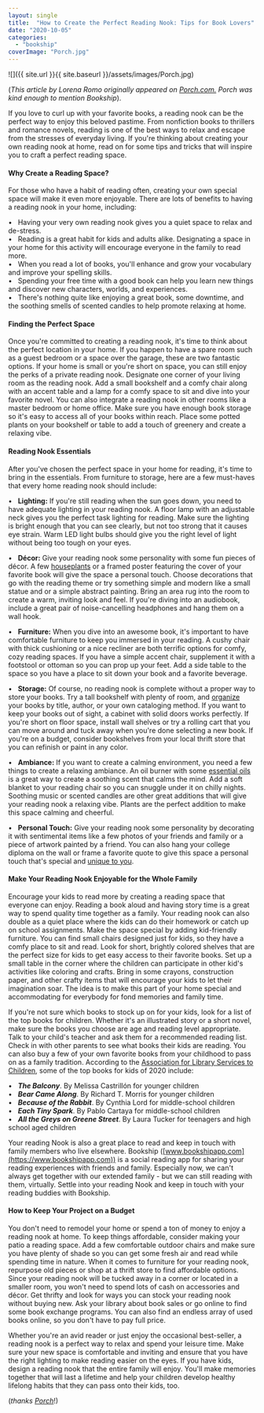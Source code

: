 ```yaml
---
layout: single
title:  "How to Create the Perfect Reading Nook: Tips for Book Lovers"
date: "2020-10-05"
categories: 
  - "bookship"
coverImage: "Porch.jpg"
---
```


![]({{ site.url }}{{ site.baseurl }}/assets/images/Porch.jpg)

(_This article by Lorena Romo originally appeared on [Porch.com.](https://porch.com/advice/perfect-reading-nook-tips-book-lovers) Porch was kind enough to mention Bookship_).

If you love to curl up with your favorite books, a reading nook can be the perfect way to enjoy this beloved pastime. From nonfiction books to thrillers and romance novels, reading is one of the best ways to relax and escape from the stresses of everyday living. If you're thinking about creating your own reading nook at home, read on for some tips and tricks that will inspire you to craft a perfect reading space.

#### **Why Create a Reading Space?**

For those who have a habit of reading often, creating your own special space will make it even more enjoyable. There are lots of benefits to having a reading nook in your home, including:

•   Having your very own reading nook gives you a quiet space to relax and de-stress.  
•   Reading is a great habit for kids and adults alike. Designating a space in your home for this activity will encourage everyone in the family to read more.  
•   When you read a lot of books, you'll enhance and grow your vocabulary and improve your spelling skills.  
•   Spending your free time with a good book can help you learn new things and discover new characters, worlds, and experiences.  
•   There's nothing quite like enjoying a great book, some downtime, and the soothing smells of scented candles to help promote relaxing at home.

#### **Finding the Perfect Space**

Once you're committed to creating a reading nook, it's time to think about the perfect location in your home. If you happen to have a spare room such as a guest bedroom or a space over the garage, these are two fantastic options. If your home is small or you're short on space, you can still enjoy the perks of a private reading nook. Designate one corner of your living room as the reading nook. Add a small bookshelf and a comfy chair along with an accent table and a lamp for a comfy space to sit and dive into your favorite novel. You can also integrate a reading nook in other rooms like a master bedroom or home office. Make sure you have enough book storage so it's easy to access all of your books within reach. Place some potted plants on your bookshelf or table to add a touch of greenery and create a relaxing vibe.

#### **Reading Nook Essentials**

After you've chosen the perfect space in your home for reading, it's time to bring in the essentials. From furniture to storage, here are a few must-haves that every home reading nook should include:

•   **Lighting:** If you're still reading when the sun goes down, you need to have adequate lighting in your reading nook. A floor lamp with an adjustable neck gives you the perfect task lighting for reading. Make sure the lighting is bright enough that you can see clearly, but not too strong that it causes eye strain. Warm LED light bulbs should give you the right level of light without being too tough on your eyes.

•   **Décor:** Give your reading nook some personality with some fun pieces of décor. A few [houseplants](https://porch.com/advice/indoor-plants) or a framed poster featuring the cover of your favorite book will give the space a personal touch. Choose decorations that go with the reading theme or try something simple and modern like a small statue and or a simple abstract painting. Bring an area rug into the room to create a warm, inviting look and feel. If you're diving into an audiobook, include a great pair of noise-cancelling headphones and hang them on a wall hook.

•   **Furniture:** When you dive into an awesome book, it's important to have comfortable furniture to keep you immersed in your reading. A cushy chair with thick cushioning or a nice recliner are both terrific options for comfy, cozy reading spaces. If you have a simple accent chair, supplement it with a footstool or ottoman so you can prop up your feet. Add a side table to the space so you have a place to sit down your book and a favorite beverage.

•   **Storage:** Of course, no reading nook is complete without a proper way to store your books. Try a tall bookshelf with plenty of room, and [organize](https://blog.hireahelper.com/a-pro-diy-ers-experience-with-the-konmari-tidying-up-method/) your books by title, author, or your own cataloging method. If you want to keep your books out of sight, a cabinet with solid doors works perfectly. If you're short on floor space, install wall shelves or try a rolling cart that you can move around and tuck away when you're done selecting a new book. If you're on a budget, consider bookshelves from your local thrift store that you can refinish or paint in any color.

•   **Ambiance:** If you want to create a calming environment, you need a few things to create a relaxing ambiance. An oil burner with some [essential oils](https://porch.com/advice/using-essential-oils-enhance-home) is a great way to create a soothing scent that calms the mind. Add a soft blanket to your reading chair so you can snuggle under it on chilly nights. Soothing music or scented candles are other great additions that will give your reading nook a relaxing vibe. Plants are the perfect addition to make this space calming and cheerful.

•   **Personal Touch:** Give your reading nook some personality by decorating it with sentimental items like a few photos of your friends and family or a piece of artwork painted by a friend. You can also hang your college diploma on the wall or frame a favorite quote to give this space a personal touch that's special and [unique to you](https://porch.com/advice/celebrate-culture-home-interior-design).

#### **Make Your Reading Nook Enjoyable for the Whole Family**

Encourage your kids to read more by creating a reading space that everyone can enjoy. Reading a book aloud and having story time is a great way to spend quality time together as a family. Your reading nook can also double as a quiet place where the kids can do their homework or catch up on school assignments. Make the space special by adding kid-friendly furniture. You can find small chairs designed just for kids, so they have a comfy place to sit and read. Look for short, brightly colored shelves that are the perfect size for kids to get easy access to their favorite books. Set up a small table in the corner where the children can participate in other kid's activities like coloring and crafts. Bring in some crayons, construction paper, and other crafty items that will encourage your kids to let their imagination soar. The idea is to make this part of your home special and accommodating for everybody for fond memories and family time.

If you're not sure which books to stock up on for your kids, look for a list of the top books for children. Whether it's an illustrated story or a short novel, make sure the books you choose are age and reading level appropriate. Talk to your child's teacher and ask them for a recommended reading list. Check in with other parents to see what books their kids are reading. You can also buy a few of your own favorite books from your childhood to pass on as a family tradition. According to the [](http://www.ala.org/alsc/awardsgrants/notalists/ncb)[Association for Library Services to Children](http://www.ala.org/alsc/awardsgrants/notalists/ncb), some of the top books for kids of 2020 include:

•   **_The Balcony_**. By Melissa Castrillón for younger children  
•   **_Bear Came Along_**. By Richard T. Morris for younger children  
•   **_Because of the Rabbit_**. By Cynthia Lord for middle-school children  
•   **_Each Tiny Spark_**. By Pablo Cartaya for middle-school children  
•   **_All the Greys on Greene Street_**. By Laura Tucker for teenagers and high school aged children

Your reading Nook is also a great place to read and keep in touch with family members who live elsewhere. Bookship ([www.bookshipapp.com](https://www.bookshipapp.com)) is a social reading app for sharing your reading experiences with friends and family. Especially now, we can't always get together with our extended family - but we can still reading with them, virtually. Settle into your reading Nook and keep in touch with your reading buddies with Bookship. 

#### **How to Keep Your Project on a Budget**

You don't need to remodel your home or spend a ton of money to enjoy a reading nook at home. To keep things affordable, consider making your patio a reading space. Add a few comfortable outdoor chairs and make sure you have plenty of shade so you can get some fresh air and read while spending time in nature. When it comes to furniture for your reading nook, repurpose old pieces or shop at a thrift store to find affordable options. Since your reading nook will be tucked away in a corner or located in a smaller room, you won't need to spend lots of cash on accessories and décor. Get thrifty and look for ways you can stock your reading nook without buying new. Ask your library about book sales or go online to find some book exchange programs. You can also find an endless array of used books online, so you don't have to pay full price.

Whether you're an avid reader or just enjoy the occasional best-seller, a reading nook is a perfect way to relax and spend your leisure time. Make sure your new space is comfortable and inviting and ensure that you have the right lighting to make reading easier on the eyes. If you have kids, design a reading nook that the entire family will enjoy. You'll make memories together that will last a lifetime and help your children develop healthy lifelong habits that they can pass onto their kids, too.

(_thanks [Porch](https://porch.com/advice/perfect-reading-nook-tips-book-lovers)_!)
